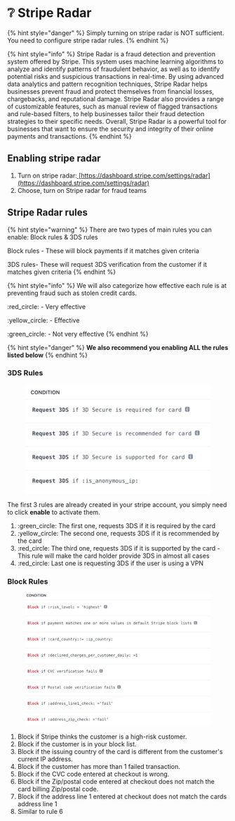 # ❔ Stripe Radar

{% hint style="danger" %}
Simply turning on stripe radar is NOT sufficient. You need to configure stripe radar rules.
{% endhint %}

{% hint style="info" %}
Stripe Radar is a fraud detection and prevention system offered by Stripe. This system uses machine learning algorithms to analyze and identify patterns of fraudulent behavior, as well as to identify potential risks and suspicious transactions in real-time. By using advanced data analytics and pattern recognition techniques, Stripe Radar helps businesses prevent fraud and protect themselves from financial losses, chargebacks, and reputational damage. Stripe Radar also provides a range of customizable features, such as manual review of flagged transactions and rule-based filters, to help businesses tailor their fraud detection strategies to their specific needs. Overall, Stripe Radar is a powerful tool for businesses that want to ensure the security and integrity of their online payments and transactions.
{% endhint %}

## Enabling stripe radar

1. Turn on stripe radar:[ ](https://dashboard.stripe.com/settings/radar)[https://dashboard.stripe.com/settings/radar](https://dashboard.stripe.com/settings/radar)
2. Choose, turn on Stripe radar for fraud teams

## Stripe Radar rules

{% hint style="warning" %}
There are two types of main rules you can enable: Block rules & 3DS rules

Block rules - These will block payments if it matches given criteria

3DS rules- These will request 3DS verification from the customer if it matches given criteria
{% endhint %}

{% hint style="info" %}
We will also categorize how effective each rule is at preventing fraud such as stolen credit cards.

:red\_circle: - Very effective

:yellow\_circle: - Effective

:green\_circle: - Not very effective
{% endhint %}

{% hint style="danger" %}
**We also recommend you enabling ALL the rules listed below**
{% endhint %}

### 3DS Rules

<figure><img src="../.gitbook/assets/Screenshot 2023-01-02 at 10.42.09 AM.png" alt=""><figcaption></figcaption></figure>

The first 3 rules are already created in your stripe account, you simply need to click **enable** to activate them.

1. :green\_circle: The first one, requests 3DS if it is required by the card
2. :yellow\_circle: The second one, requests 3DS if it is recommended by the card
3. :red\_circle: The third one, requests 3DS if it is supported by the card - This rule will make the card holder provide 3DS in almost all cases&#x20;
4. :red\_circle: Last one is requesting 3DS if the user is using a VPN



### Block Rules

<figure><img src="../.gitbook/assets/Screenshot 2023-01-02 at 10.48.40 AM.png" alt=""><figcaption></figcaption></figure>

1. Block if Stripe thinks the customer is a high-risk customer.
2. Block if the customer is in your block list.
3. Block if the issuing country of the card is different from the customer's current IP address.
4. Block if the customer has more than 1 failed transaction.
5. Block if the CVC code entered at checkout is wrong.
6. Block if the Zip/postal code entered at checkout does not match the card billing Zip/postal code.
7. Block if the address line 1 entered at checkout does not match the cards address line 1
8. Similar to rule 6

